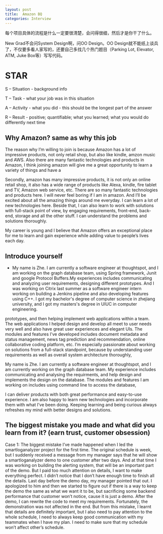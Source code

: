 ```yaml
---
layout: post
title:  Amazon BQ
categories: Interview
---
```

每个项目具体的流程是什么一定要很清楚，会问得很细，然后才是你干了什么。

New Grad不会问System Design啊，问OO Design。OO Design就不能纸上谈兵了，不仅要多看人家写的，还要自己多找几个热门题目（Parking Lot, Elevator, ATM, Juke Box等）写写代码。

# STAR
S – Situation - background info

T – Task - what your job was in this situation

A – Activity - what you did - this should be the longest part of the answer

R – Result - positive; quantifiable; what you learned; what you would do differently next time

## Why Amazon? same as why this job
The reason why I’m willing to join is because Amazon has a lot of impressive products, not only retail shop, but also like kindle, amzon music and AWS. Also there are many fantastic technologies and products in Amazon, I think joining amazon will give me a great opportunity to learn a variety of things and have a 

Secondly, amazon has many impressive products, it is not only an online retail shop, it also has a wide range of products like Alexa, kindle, fire tablet and TV, Amazon web service, etc. There are so many fantastic technologies and products here. I will never feel boring if I am in amazon. And I’ll be excited about all the amazing things around me everyday. I can learn a lot of new technologies here. Beside that, I can also learn to work with solutions with full-stack point of view, by engaging requirements, front-end, back-end, storage and all the other stuff. I can understand the problems and solutions thoroughly.

My career is young and I believe that Amazon offers an exceptional place for me to learn and gain experience while adding value to people’s lives each day.

## Introduce yourself
- My name is Zhe. I am currently a software engineer at thoughtspot, and I am working on the graph database team, using Spring framework, Junit and google Protocol Buffers.My experiences includes communicating and analyzing user requirements, designing different prototypes. And I was working on Citrix last summer as a software engineer intern working on building a Jenkins pipeline and also developing features using C++. I got my bachelor's degree of computer science in zhejiang university, and I got my masters's degree in UIUC in computer engineering.




prototypes, and then helping implement web applications within a team. The web applications I helped design and develop all meet to user needs very well and also have great user experiences and elegant UIs. The modules and features I’ve developed includes document metadata and status management, news tag prediction and recommendation, online collaborative coding platform, etc. I’m especially passionate about working on solutions from a full-stack standpoint, because by understanding user requirements as well as overall system architecture thoroughly, 

My name is Zhe. I am currently a software engineer at thoughtspot, and I am currently working on the graph database team. My experience includes communicating and analysing the requirments, and help design and implements the design on the database. The modules and features I am working on includes using command line to access the database, 

I can deliver products with both great performance and easy-to-use experience. I am also happy to learn new technologies and incorporate them with what I’ve been doing. Keeping learning and being curious always refreshes my mind with better designs and solutions.


## The biggest mistake you made and what did you learn from it? (earn trust, customer obsession)



Case 1: The biggest mistake I’ve made happened when I led the smartloganalyzer project for the first time. The original schedule is week, but I suddenly received a message from my manager says that he will show a smartloganalyzer demo to one customer after two days. And at that time I was working on building the alerting system, that will be an important part of the demo. But I paid too much attention on details, I want to make everything perfect. I didn’t notice that I don’t have enough time to finish all the details. Last day before the demo day, my manager pointed that out. I apologized to him and then we started to figure out if there is a way to keep the demo the same as what we want it to be, but sacrificing some backend performance that customer won’t notice, cause it is just a demo. After the demo, I can rewrite the code to meet my requirements. Fortunately, the demonstration was not affected in the end. But from this mistake, I learnt that details are definitely important, but I also need to pay attention to the whole schedule, I need to always keep good communication with my teammates when I have my plan. I need to make sure that my schedule won’t affect other’s schedule.
